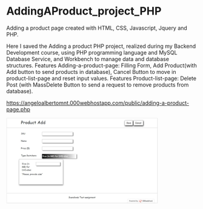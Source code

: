 # AddingAProduct_project_PHP

Adding a product page created with HTML, CSS, Javascript, Jquery and PHP.

Here I saved the Adding a product PHP project, realized during my Backend Development course, using PHP programming language and MySQL Database Service, and Workbench to manage data and database structures.
Features Adding-a-product-page: Filling Form, Add Product(with Add button to send products in database), Cancel Button to move in product-list-page and reset input values.
Features Product-list-page: Delete Post (with MassDelete Button to send a request to remove products from database).

https://angeloalbertomnt.000webhostapp.com/public/adding-a-product-page.php

<img src="addingAProduct_page.JPG" width="400px"> 
